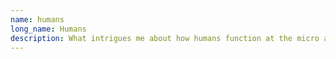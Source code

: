 ```yaml
---
name: humans
long_name: Humans
description: What intrigues me about how humans function at the micro and macro level
---
```

